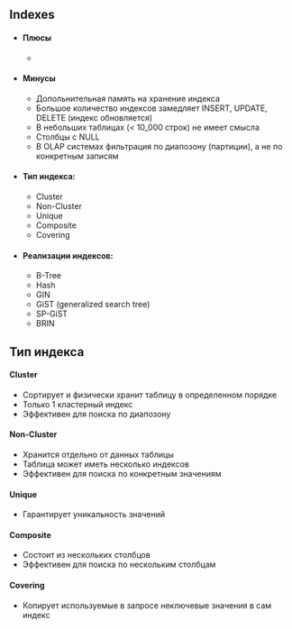 ## Indexes
- #### Плюсы
  - 
- #### Минусы
  - Допольнительная память на хранение индекса
  - Большое количество индексов замедляет INSERT, UPDATE, DELETE (индекс обновляется)
  - В небольших таблицах (< 10_000 строк) не имеет смысла
  - Столбцы с NULL
  - В OLAP системах фильтрация по диапозону (партиции), а не по конкретным записям
    
- #### Тип индекса:
    - Cluster
    - Non-Cluster
    - Unique
    - Composite
    - Covering

- #### Реализации индексов:
  - B-Tree
  - Hash
  - GIN
  - GiST (generalized search tree)
  - SP-GiST
  - BRIN


## Тип индекса
#### Cluster
- Сортирует и физически хранит таблицу в определенном порядке
- Только 1 кластерный индекс
- Эффективен для поиска по диапозону

#### Non-Cluster
- Хранится отдельно от данных таблицы
- Таблица может иметь несколько индексов
- Эффективен для поиска по конкретным значениям

#### Unique
- Гарантирует уникальность значений

#### Composite
- Состоит из нескольких столбцов
- Эффективен для поиска по нескольким столбцам

#### Covering
- Копирует используемые в запросе неключевые значения в сам индекс

